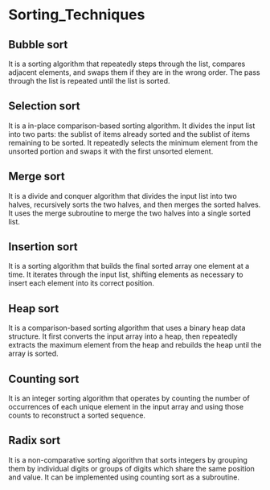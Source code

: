 # Sorting_Techniques

Bubble sort
--
It is a sorting algorithm that repeatedly steps through the list, compares adjacent elements, and swaps them if they are in the wrong order.
The pass through the list is repeated until the list is sorted.

Selection sort
--
It is a in-place comparison-based sorting algorithm. It divides the input list into two parts: the sublist of items already sorted and the sublist of items remaining to be sorted. 
It repeatedly selects the minimum element from the unsorted portion and swaps it with the first unsorted element.

Merge sort
--
It is a divide and conquer algorithm that divides the input list into two halves, recursively sorts the two halves, and then merges the sorted halves. 
It uses the merge subroutine to merge the two halves into a single sorted list.

Insertion sort 
--
It is a sorting algorithm that builds the final sorted array one element at a time. It iterates through the input list, shifting elements as necessary to insert each element into its correct position.

Heap sort 
--
It is a comparison-based sorting algorithm that uses a binary heap data structure. It first converts the input array into a heap, then repeatedly extracts the maximum element from the heap and rebuilds the heap until the array is sorted.

 Counting sort 
 --
 It is an integer sorting algorithm that operates by counting the number of occurrences of each unique element in the input array and using those counts to reconstruct a sorted sequence.

 Radix sort
 --
It is a non-comparative sorting algorithm that sorts integers by grouping them by individual digits or groups of digits which share the same position and value. It can be implemented using counting sort as a subroutine.
